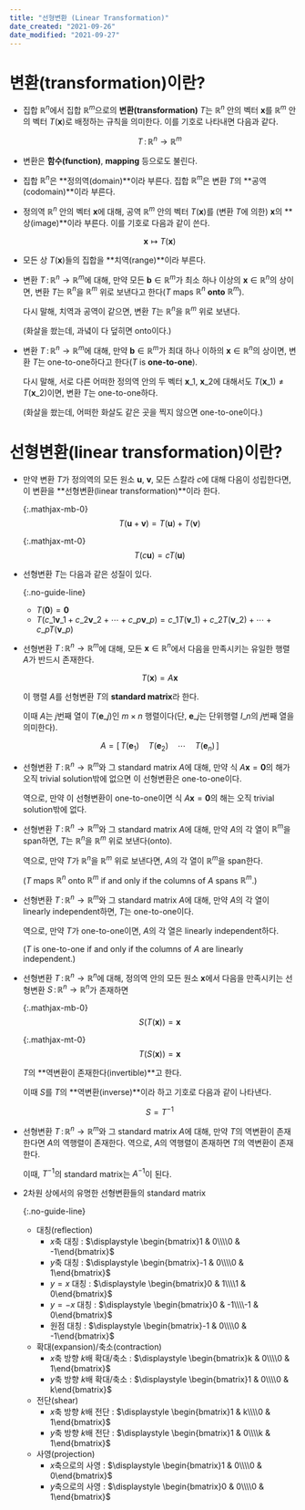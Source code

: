 ```yaml
---
title: "선형변환 (Linear Transformation)"
date_created: "2021-09-26"
date_modified: "2021-09-27"
---
```


# 변환(transformation)이란?

<ul class="no-guide-line">

<li><div markdown="block">

집합 $\mathbb{R}^n$에서 집합 $\mathbb{R}^m$으로의 **변환(transformation)** $T$는 $\mathbb{R}^n$ 안의 벡터 $\boldsymbol{x}$를 $\mathbb{R}^m$ 안의 벡터 $T(\boldsymbol{x})$로 배정하는 규칙을 의미한다. 이를 기호로 나타내면 다음과 같다.

$$T\,:\,\mathbb{R}^n \rightarrow \mathbb{R}^m$$

</div></li>

<li><div markdown="block">

변환은 **함수(function)**, **mapping** 등으로도 불린다.

</div></li>

<li><div markdown="block">

집합 $\mathbb{R}^n$은 **정의역(domain)**이라 부른다. 집합 $\mathbb{R}^m$은 변환 $T$의 **공역(codomain)**이라 부른다.

</div></li>

<li><div markdown="block">

정의역 $\mathbb{R}^n$ 안의 벡터 $\boldsymbol{x}$에 대해, 공역 $\mathbb{R}^m$ 안의 벡터 $T(\boldsymbol{x})$를 (변환 $T$에 의한) $\boldsymbol{x}$의 **상(image)**이라 부른다. 이를 기호로 다음과 같이 쓴다.

$$\boldsymbol{x} \mapsto T(\boldsymbol{x}) $$

</div></li>

<li><div markdown="block">

모든 상 $T(\boldsymbol{x})$들의 집합을 **치역(range)**이라 부른다.

</div></li>

<li><div markdown="block">

변환 $T\,:\,\mathbb{R}^n \rightarrow \mathbb{R}^m$에 대해, 만약 모든 $\boldsymbol{b} \in \mathbb{R}^m$가 최소 하나 이상의 $\boldsymbol{x} \in \mathbb{R}^n$의 상이면, 변환 $T$는 $\mathbb{R}^n$을 $\mathbb{R}^m$ 위로 보낸다고 한다($T$ maps $\mathbb{R}^n$ **onto** $\mathbb{R}^m$).

다시 말해, 치역과 공역이 같으면, 변환 $T$는 $\mathbb{R}^n$을 $\mathbb{R}^m$ 위로 보낸다.

(화살을 쐈는데, 과녘이 다 덮히면 onto이다.)

</div></li>

<li><div markdown="block">

변환 $T\,:\,\mathbb{R}^n \rightarrow \mathbb{R}^m$에 대해, 만약 $\boldsymbol{b} \in \mathbb{R}^m$가 최대 하나 이하의 $\boldsymbol{x} \in \mathbb{R}^n$의 상이면, 변환 $T$는 one-to-one하다고 한다($T$ is **one-to-one**).

다시 말해, 서로 다른 어떠한 정의역 안의 두 벡터 $\boldsymbol{x}\_1$, $\boldsymbol{x}\_2$에 대해서도 $T(\boldsymbol{x}\_1) \neq T(\boldsymbol{x}\_2)$이면, 변환 $T$는 one-to-one하다.

(화살을 쐈는데, 어떠한 화살도 같은 곳을 찍지 않으면 one-to-one이다.)

</div></li>

</ul>

# 선형변환(linear transformation)이란?

<ul class="no-guide-line">

<li><div markdown="block">

만약 변환 $T$가 정의역의 모든 원소 $\boldsymbol{u}$, $\boldsymbol{v}$, 모든 스칼라 $c$에 대해 다음이 성립한다면, 이 변환을 **선형변환(linear transformation)**이라 한다.

{:.mathjax-mb-0}
$$T(\boldsymbol{u} + \boldsymbol{v}) = T(\boldsymbol{u}) + T(\boldsymbol{v})$$

{:.mathjax-mt-0}
$$T(c\boldsymbol{u}) = cT(\boldsymbol{u})$$

</div></li>

<li><div markdown="block">

선형변환 $T$는 다음과 같은 성질이 있다.

{:.no-guide-line}
- $T(\boldsymbol{0}) = \boldsymbol{0}$
- $T(c\_1 \boldsymbol{v}\_1 + c\_2 \boldsymbol{v}\_2 + \cdots + c\_p \boldsymbol{v}\_p) = c\_1 T(\boldsymbol{v}\_1 ) + c\_2 T(\boldsymbol{v}\_2 ) + \cdots + c\_p T(\boldsymbol{v}\_p )$

</div></li>

<li><div markdown="block">

선형변환 $T\,:\,\mathbb{R}^n \rightarrow \mathbb{R}^m$에 대해, 모든 $\boldsymbol{x} \in \mathbb{R}^n$에서 다음을 만족시키는 유일한 행렬 $A$가 반드시 존재한다.

$$T(\boldsymbol{x}) = A \boldsymbol{x}$$

이 행렬 $A$를 선형변환 $T$의 **standard matrix**라 한다.

이때 $A$는 $j$번째 열이 $T(\boldsymbol{e}\_j)$인 $m \times n$ 행렬이다(단, $\boldsymbol{e}\_j$는 단위행렬 $I\_n$의 $j$번째 열을 의미한다).

$$A = [\,T(\boldsymbol{e}_1) \quad T(\boldsymbol{e}_2) \quad \cdots \quad T(\boldsymbol{e}_n) \,]$$

</div></li>

<li><div markdown="block">

선형변환 $T\,:\,\mathbb{R}^n \rightarrow \mathbb{R}^m$와 그 standard matrix $A$에 대해, 만약 식 $A \boldsymbol{x} = \boldsymbol{0}$의 해가 오직 trivial solution밖에 없으면 이 선형변환은 one-to-one이다.

역으로, 만약 이 선형변환이 one-to-one이면 식 $A \boldsymbol{x} = \boldsymbol{0}$의 해는 오직 trivial solution밖에 없다.

</div></li>

<li><div markdown="block">

선형변환 $T\,:\,\mathbb{R}^n \rightarrow \mathbb{R}^m$와 그 standard matrix $A$에 대해, 만약 $A$의 각 열이 $\mathbb{R}^m$을 span하면, $T$는 $\mathbb{R}^n$을 $\mathbb{R}^m$ 위로 보낸다(onto).

역으로, 만약 $T$가 $\mathbb{R}^n$을 $\mathbb{R}^m$ 위로 보낸다면, $A$의 각 열이 $\mathbb{R}^m$을 span한다.

($T$ maps $\mathbb{R}^n$ onto $\mathbb{R}^m$ if and only if the columns of $A$ spans $\mathbb{R}^m$.)

</div></li>

<li><div markdown="block">

선형변환 $T\,:\,\mathbb{R}^n \rightarrow \mathbb{R}^m$와 그 standard matrix $A$에 대해, 만약 $A$의 각 열이 linearly independent하면, $T$는 one-to-one이다.

역으로, 만약 $T$가 one-to-one이면, $A$의 각 열은 linearly independent하다.

($T$ is one-to-one if and only if the columns of $A$ are linearly independent.)

</div></li>

<li><div markdown="block">

선형변환 $T\,:\,\mathbb{R}^n \rightarrow \mathbb{R}^n$에 대해, 정의역 안의 모든 원소 $\boldsymbol{x}$에서 다음을 만족시키는 선형변환 $S\,:\,\mathbb{R}^n \rightarrow \mathbb{R}^n$가 존재하면

{:.mathjax-mb-0}
$$S(T(\boldsymbol{x})) = \boldsymbol{x}$$

{:.mathjax-mt-0}
$$T(S(\boldsymbol{x})) = \boldsymbol{x}$$

$T$의 **역변환이 존재한다(invertible)**고 한다.

이때 $S$를 $T$의 **역변환(inverse)**이라 하고 기호로 다음과 같이 나타낸다.

$$S = T^{-1}$$

</div></li>

<li><div markdown="block">

선형변환 $T\,:\,\mathbb{R}^n \rightarrow \mathbb{R}^m$와 그 standard matrix $A$에 대해, 만약 $T$의 역변환이 존재한다면 $A$의 역행렬이 존재한다. 역으로, $A$의 역행렬이 존재하면 $T$의 역변환이 존재한다.

이때, $T^{-1}$의 standard matrix는 $A^{-1}$이 된다.

</div></li>

<li><div markdown="block">

2차원 상에서의 유명한 선형변환들의 standard matrix

{:.no-guide-line}
- 대칭(reflection)
  - $x$축 대칭 : $\displaystyle \begin{bmatrix}1 & 0\\\\0 & -1\end{bmatrix}$
  - $y$축 대칭 : $\displaystyle \begin{bmatrix}-1 & 0\\\\0 & 1\end{bmatrix}$
  - $y = x$ 대칭 : $\displaystyle \begin{bmatrix}0 & 1\\\\1 & 0\end{bmatrix}$
  - $y = -x$ 대칭 : $\displaystyle \begin{bmatrix}0 & -1\\\\-1 & 0\end{bmatrix}$
  - 원점 대칭 : $\displaystyle \begin{bmatrix}-1 & 0\\\\0 & -1\end{bmatrix}$
- 확대(expansion)/축소(contraction)
  - $x$축 방향 $k$배 확대/축소 : $\displaystyle \begin{bmatrix}k & 0\\\\0 & 1\end{bmatrix}$
  - $y$축 방향 $k$배 확대/축소 : $\displaystyle \begin{bmatrix}1 & 0\\\\0 & k\end{bmatrix}$
- 전단(shear)
  - $x$축 방향 $k$배 전단 : $\displaystyle \begin{bmatrix}1 & k\\\\0 & 1\end{bmatrix}$
  - $y$축 방향 $k$배 전단 : $\displaystyle \begin{bmatrix}1 & 0\\\\k & 1\end{bmatrix}$
- 사영(projection)
  - $x$축으로의 사영 : $\displaystyle \begin{bmatrix}1 & 0\\\\0 & 0\end{bmatrix}$
  - $y$축으로의 사영 : $\displaystyle \begin{bmatrix}0 & 0\\\\0 & 1\end{bmatrix}$

</div></li>

</ul>
